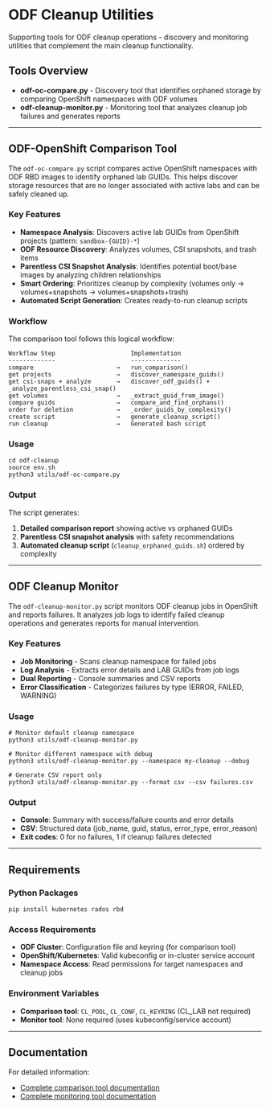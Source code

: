 # ODF Cleanup Utilities

Supporting tools for ODF cleanup operations - discovery and monitoring utilities that complement the main cleanup functionality.

## Tools Overview

- **odf-oc-compare.py** - Discovery tool that identifies orphaned storage by comparing OpenShift namespaces with ODF volumes
- **odf-cleanup-monitor.py** - Monitoring tool that analyzes cleanup job failures and generates reports

---

## ODF-OpenShift Comparison Tool

The `odf-oc-compare.py` script compares active OpenShift namespaces with ODF RBD images to identify orphaned lab GUIDs. This helps discover storage resources that are no longer associated with active labs and can be safely cleaned up.

### Key Features

- **Namespace Analysis**: Discovers active lab GUIDs from OpenShift projects (pattern: `sandbox-{GUID}-*`)
- **ODF Resource Discovery**: Analyzes volumes, CSI snapshots, and trash items
- **Parentless CSI Snapshot Analysis**: Identifies potential boot/base images by analyzing children relationships
- **Smart Ordering**: Prioritizes cleanup by complexity (volumes only → volumes+snapshots → volumes+snapshots+trash)
- **Automated Script Generation**: Creates ready-to-run cleanup scripts

### Workflow

The comparison tool follows this logical workflow:

```
Workflow Step                     Implementation
-------------                     --------------
compare                       →   run_comparison()
get projects                  →   discover_namespace_guids()  
get csi-snaps + analyze       →   discover_odf_guids() + _analyze_parentless_csi_snap()
get volumes                   →   _extract_guid_from_image()
compare guids                 →   compare_and_find_orphans()
order for deletion            →   _order_guids_by_complexity()
create script                 →   generate_cleanup_script()
run cleanup                   →   Generated bash script
```

### Usage

```console
cd odf-cleanup
source env.sh
python3 utils/odf-oc-compare.py
```


### Output

The script generates:
1. **Detailed comparison report** showing active vs orphaned GUIDs
2. **Parentless CSI snapshot analysis** with safety recommendations  
3. **Automated cleanup script** (`cleanup_orphaned_guids.sh`) ordered by complexity

---

## ODF Cleanup Monitor

The `odf-cleanup-monitor.py` script monitors ODF cleanup jobs in OpenShift and reports failures. It analyzes job logs to identify failed cleanup operations and generates reports for manual intervention.

### Key Features

- **Job Monitoring** - Scans cleanup namespace for failed jobs
- **Log Analysis** - Extracts error details and LAB GUIDs from job logs
- **Dual Reporting** - Console summaries and CSV reports
- **Error Classification** - Categorizes failures by type (ERROR, FAILED, WARNING)

### Usage

```console
# Monitor default cleanup namespace
python3 utils/odf-cleanup-monitor.py

# Monitor different namespace with debug
python3 utils/odf-cleanup-monitor.py --namespace my-cleanup --debug

# Generate CSV report only
python3 utils/odf-cleanup-monitor.py --format csv --csv failures.csv
```

### Output

- **Console**: Summary with success/failure counts and error details
- **CSV**: Structured data (job_name, guid, status, error_type, error_reason)
- **Exit codes**: 0 for no failures, 1 if cleanup failures detected

---

## Requirements

### Python Packages
```console
pip install kubernetes rados rbd
```

### Access Requirements
- **ODF Cluster**: Configuration file and keyring (for comparison tool)
- **OpenShift/Kubernetes**: Valid kubeconfig or in-cluster service account
- **Namespace Access**: Read permissions for target namespaces and cleanup jobs

### Environment Variables
- **Comparison tool**: `CL_POOL`, `CL_CONF`, `CL_KEYRING` (CL_LAB not required)
- **Monitor tool**: None required (uses kubeconfig/service account)

---

## Documentation

For detailed information:
- [Complete comparison tool documentation](../Documentation/odf-oc-compare.md)
- [Complete monitoring tool documentation](../Documentation/odf-cleanup-monitor.md)